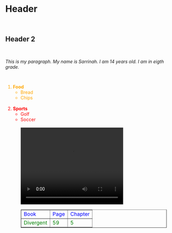 <h1>Header</h1>
<br>
<h2>Header 2</h2>
<br>
<p><i>This is my paragraph. My name is Sarrinah. I am 14 years old. I am in eigth grade.</i></p>
<br>
<ol>
 <li style="color:Orange;"><b>Food</b>
<ul>
<li> Bread</li>
<li> Chips</li>
</ul>
</li>
 <br>
 <li style="color:Red;"><b>Sports</b>
<ul>
<li> Golf</li>
<li> Soccer</li>
 <br>
<video width="320" height="240" controls>
<source src="https://www.youtube.com/watch?v=ZfVapyLbXD0">
</video>
<br>
<table border="1">
 <tr style="color:Blue;">
  <td>Book</td>
  <td>Page</td>
  <td>Chapter</td>
 </tr>
 <tr style="color:Green;">
  <td>Divergent</td>
  <td>59</td>
  <td>5</td>
 </tr>
